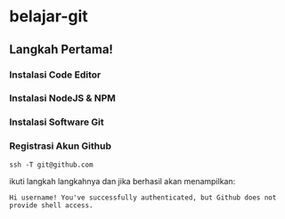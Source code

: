 # belajar-git


## Langkah Pertama!


### Instalasi Code Editor


### Instalasi NodeJS & NPM



### Instalasi Software Git



### Registrasi Akun Github



`ssh -T git@github.com`

ikuti langkah langkahnya dan jika berhasil akan menampilkan:

`Hi username! You've successfully authenticated, but Github does not provide shell access.`


